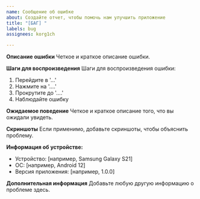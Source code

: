 ```yaml
---
name: Сообщение об ошибке
about: Создайте отчет, чтобы помочь нам улучшить приложение
title: "[БАГ] "
labels: bug
assignees: korg1ch

---
```


**Описание ошибки**
Четкое и краткое описание ошибки.

**Шаги для воспроизведения**
Шаги для воспроизведения ошибки:
1. Перейдите в '...'
2. Нажмите на '....'
3. Прокрутите до '....'
4. Наблюдайте ошибку

**Ожидаемое поведение**
Четкое и краткое описание того, что вы ожидали увидеть.

**Скриншоты**
Если применимо, добавьте скриншоты, чтобы объяснить проблему.

**Информация об устройстве:**
 - Устройство: [например, Samsung Galaxy S21]
 - ОС: [например, Android 12]
 - Версия приложения: [например, 1.0.0]

**Дополнительная информация**
Добавьте любую другую информацию о проблеме здесь.
